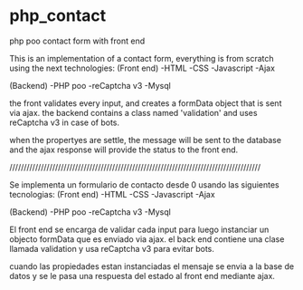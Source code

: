 # php_contact
php poo contact form with front end

This is an implementation of a contact form, everything is from scratch using the next technologies:
(Front end)
-HTML
-CSS
-Javascript
-Ajax

(Backend)
-PHP poo
-reCaptcha v3
-Mysql

the front validates every input, and creates a formData object that is sent via ajax.
the backend contains a class named 'validation' and uses reCaptcha v3 in case of bots.

when the propertyes are settle, the message will be sent to the database 
and the ajax response will provide the status to the front end.

////////////////////////////////////////////////////////////////////////////////////////

Se implementa un formulario de contacto desde 0
usando las siguientes tecnologias:
(Front end)
-HTML
-CSS
-Javascript
-Ajax

(Backend)
-PHP poo
-reCaptcha v3
-Mysql

El front end se encarga de validar cada input para luego instanciar un objecto formData que es enviado via ajax.
el back end contiene una clase llamada validation y usa reCaptcha v3 para evitar bots.

cuando las propiedades estan instanciadas el mensaje se envia a la base de datos
y se le pasa una respuesta del estado al front end mediante ajax.

